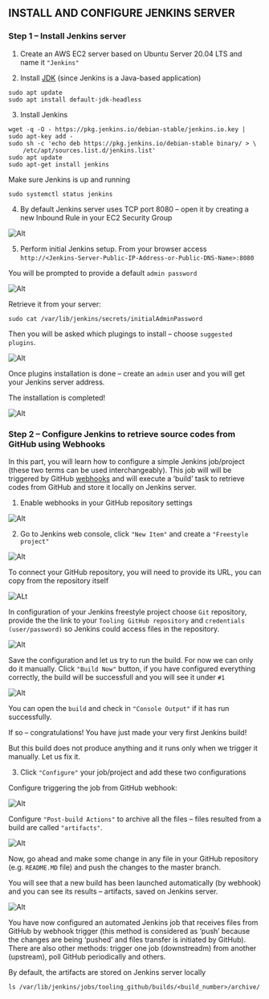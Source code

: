 ## INSTALL AND CONFIGURE JENKINS SERVER


### Step 1 – Install Jenkins server
1. Create an AWS EC2 server based on Ubuntu Server 20.04 LTS and name it `"Jenkins"`

2. Install [JDK](https://en.wikipedia.org/wiki/Java_Development_Kit) (since Jenkins is a Java-based application)

```
sudo apt update
sudo apt install default-jdk-headless
```

3. Install Jenkins

```
wget -q -O - https://pkg.jenkins.io/debian-stable/jenkins.io.key | sudo apt-key add -
sudo sh -c 'echo deb https://pkg.jenkins.io/debian-stable binary/ > \
    /etc/apt/sources.list.d/jenkins.list'
sudo apt update
sudo apt-get install jenkins
```

Make sure Jenkins is up and running

```
sudo systemctl status jenkins
```

4. By default Jenkins server uses TCP port 8080 – open it by creating a new Inbound Rule in your EC2 Security Group

![Alt](images/open_port8080.png)

5. Perform initial Jenkins setup.
From your browser access `http://<Jenkins-Server-Public-IP-Address-or-Public-DNS-Name>:8080`

You will be prompted to provide a default `admin password`

![Alt](images/unlock_jenkins.png)

Retrieve it from your server:
```
sudo cat /var/lib/jenkins/secrets/initialAdminPassword
```

Then you will be asked which plugings to install – choose `suggested plugins`.

![Alt](images/jenkins_plugins.png)

Once plugins installation is done – create an `admin` user and you will get your Jenkins server address.

The installation is completed!

![Alt](images/jenkins_ready.png)


### Step 2 – Configure Jenkins to retrieve source codes from GitHub using Webhooks
In this part, you will learn how to configure a simple Jenkins job/project (these two terms can be used interchangeably). This job will will be triggered by GitHub [webhooks](https://en.wikipedia.org/wiki/Webhook) and will execute a ‘build’ task to retrieve codes from GitHub and store it locally on Jenkins server.

1. Enable webhooks in your GitHub repository settings

![Alt](images/webhook_github.gif)

2. Go to Jenkins web console, click `"New Item"` and create a `"Freestyle project"`

![Alt](images/create_freestyle.png)

To connect your GitHub repository, you will need to provide its URL, you can copy from the repository itself

![ALt](images/github_url.png)

In configuration of your Jenkins freestyle project choose `Git` repository, provide the the link to your `Tooling GitHub repository` and `credentials (user/password)` so Jenkins could access files in the repository.

![Alt](images/github_add_jenkins.png)

Save the configuration and let us try to run the build. For now we can only do it manually.
Click `"Build Now"` button, if you have configured everything correctly, the build will be successfull and you will see it under `#1`

![Alt](images/jenkins_run1.png)

You can open the `build` and check in `"Console Output"` if it has run successfully.

If so – congratulations! You have just made your very first Jenkins build!

But this build does not produce anything and it runs only when we trigger it manually. Let us fix it.

3. Click `"Configure"` your job/project and add these two configurations

Configure triggering the job from GitHub webhook:

![Alt](images/jenkins_trigger.png)

Configure `"Post-build Actions"` to archive all the files – files resulted from a build are called `"artifacts"`.

![Alt](images/archive_artifacts.gif)

Now, go ahead and make some change in any file in your GitHub repository (e.g. `README.MD` file) and push the changes to the master branch.

You will see that a new build has been launched automatically (by webhook) and you can see its results – artifacts, saved on Jenkins server.

![Alt](images/build_success_archive.png)

You have now configured an automated Jenkins job that receives files from GitHub by webhook trigger (this method is considered as ‘push’ because the changes are being ‘pushed’ and files transfer is initiated by GitHub). There are also other methods: trigger one job (downstreadm) from another (upstream), poll GitHub periodically and others.

By default, the artifacts are stored on Jenkins server locally

```
ls /var/lib/jenkins/jobs/tooling_github/builds/<build_number>/archive/
```

